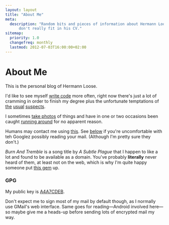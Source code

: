 ```yaml
---
layout: layout
title: "About Me"
meta:
  description: "Random bits and pieces of information about Hermann Loose that
      don't really fit in his CV."
sitemap:
  priority: 1.0
  changefreq: monthly
  lastmod: 2012-07-03T16:00:00+02:00
---
```


# About Me

This is the personal blog of Hermann Loose.

I'd like to see myself [write code](https://github.com/hermannloose) more
often, right now there's just a lot of cramming in order to finish my degree
plus the unfortunate temptations of [the](https://twitter.com/hermannloose)
[usual](https://facebook.com/hermannloose)
[suspects](https://plus.google.com/u/0/107980417360832836385/posts).

I sometimes [take photos](http://500px.com/hermannloose) of things and have in
one or two occasions been caught [running
around](http://runkeeper.com/user/hermannloose) for no apparent reason.

Humans may contact me using
[this](http://www.google.com/recaptcha/mailhide/d?k=0157UIhs64_DGqRB7T71cuDQ==&c=jsltL32c5672-_5bbSFu7i9lA-rqJdel1qh3qFW82Xg=).
See [below](#gpg) if you're uncomfortable with teh Googlez possibly reading
your mail. (Although I'm pretty sure they don't.)

*Burn And Tremble* is a song title by *A Subtle Plague* that I happen to like
a lot and found to be available as a domain. You've probably **literally**
never heard of them, at least not on the web, which is why I'm quite happy
someone put [this gem](http://www.youtube.com/watch?v=H47HrF0a2_o#t=0m15s) up.

### GPG
My public key is [A4A7CDEB](http://pgp.mit.edu:11371/pks/lookup?op=vindex&search=0x1DBAC963A4A7CDEB).

Don't expect me to sign most of my mail by default though, as I normally use
GMail's web interface. Same goes for reading—Android involved here—so maybe
give me a heads-up before sending lots of encrypted mail my way.
